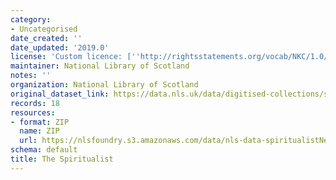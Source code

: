 ```yaml
---
category:
- Uncategorised
date_created: ''
date_updated: '2019.0'
license: 'Custom licence: [''http://rightsstatements.org/vocab/NKC/1.0/'']'
maintainer: National Library of Scotland
notes: ''
organization: National Library of Scotland
original_dataset_link: https://data.nls.uk/data/digitised-collections/spiritualist-newspapers/
records: 18
resources:
- format: ZIP
  name: ZIP
  url: https://nlsfoundry.s3.amazonaws.com/data/nls-data-spiritualistNewspaper.zip
schema: default
title: The Spiritualist
---
```

